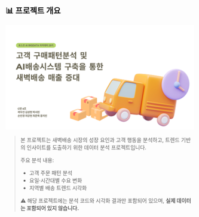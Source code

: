 ## 📊 프로젝트 개요

![요약 이미지](./images/새벽배송.png)

> 본 프로젝트는 새벽배송 시장의 성장 요인과 고객 행동을 분석하고, 트렌드 기반의 인사이트를 도출하기 위한 데이터 분석 프로젝트입니다.  
>  
> 주요 분석 내용:  
> - 고객 주문 패턴 분석  
> - 요일·시간대별 수요 변화  
> - 지역별 배송 트렌드 시각화  
>  
> ⚠️ 해당 프로젝트에는 분석 코드와 시각화 결과만 포함되어 있으며, **실제 데이터는 포함되어 있지 않습니다.**

